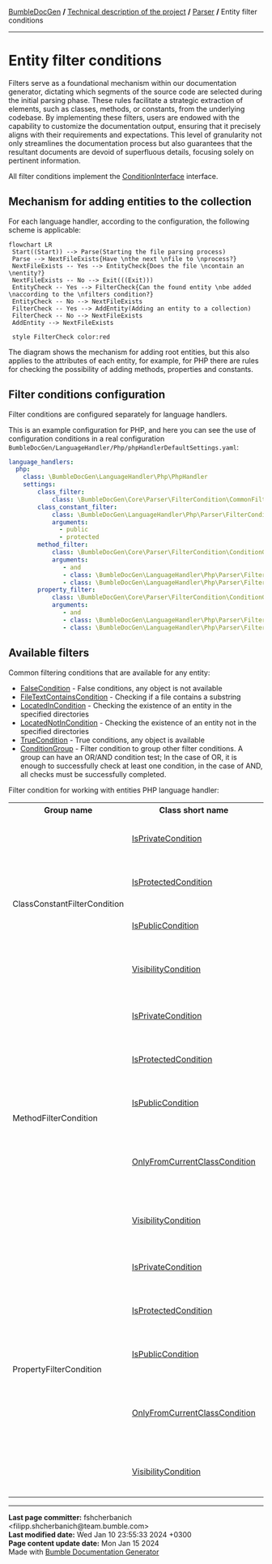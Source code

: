 <embed> <a href="/docs/README.md">BumbleDocGen</a> <b>/</b> <a href="/docs/tech/readme.md">Technical description of the project</a> <b>/</b> <a href="/docs/tech/02_parser/readme.md">Parser</a> <b>/</b> Entity filter conditions<hr> </embed>

<embed> <h1>Entity filter conditions</h1> </embed>

Filters serve as a foundational mechanism within our documentation generator, dictating which segments of the source code are selected during the initial parsing phase.
These rules facilitate a strategic extraction of elements, such as classes, methods, or constants, from the underlying codebase.
By implementing these filters, users are endowed with the capability to customize the documentation output, ensuring that it precisely aligns with their requirements and expectations.
This level of granularity not only streamlines the documentation process but also guarantees that the resultant documents are devoid of superfluous details, focusing solely on pertinent information.

All filter conditions implement the <a href="/docs/tech/02_parser/classes/ConditionInterface.md">ConditionInterface</a> interface.

<embed> <h2>Mechanism for adding entities to the collection</h2> </embed>

For each language handler, according to the configuration, the following scheme is applicable:

```mermaid
flowchart LR
 Start((Start)) --> Parse(Starting the file parsing process)
 Parse --> NextFileExists{Have \nthe next \nfile to \nprocess?}
 NextFileExists -- Yes --> EntityCheck{Does the file \ncontain an \nentity?}
 NextFileExists -- No --> Exit(((Exit)))
 EntityCheck -- Yes --> FilterCheck{Can the found entity \nbe added \naccording to the \nfilters condition?}
 EntityCheck -- No --> NextFileExists
 FilterCheck -- Yes --> AddEntity(Adding an entity to a collection)
 FilterCheck -- No --> NextFileExists
 AddEntity --> NextFileExists

 style FilterCheck color:red
```

The diagram shows the mechanism for adding root entities, but this also applies to the attributes of each entity,
for example, for PHP there are rules for checking the possibility of adding methods, properties and constants.

<embed> <h2>Filter conditions configuration</h2> </embed>

Filter conditions are configured separately for language handlers.

This is an example configuration for PHP, and here you can see the use of configuration conditions in a real configuration `BumbleDocGen/LanguageHandler/Php/phpHandlerDefaultSettings.yaml`:

```yaml
language_handlers:
  php:
    class: \BumbleDocGen\LanguageHandler\Php\PhpHandler
    settings:
        class_filter:
            class: \BumbleDocGen\Core\Parser\FilterCondition\CommonFilterCondition\TrueCondition
        class_constant_filter:
            class: \BumbleDocGen\LanguageHandler\Php\Parser\FilterCondition\ClassConstantFilterCondition\VisibilityCondition
            arguments:
              - public
              - protected
        method_filter:
            class: \BumbleDocGen\Core\Parser\FilterCondition\ConditionGroup
            arguments:
               - and
               - class: \BumbleDocGen\LanguageHandler\Php\Parser\FilterCondition\MethodFilterCondition\IsPublicCondition
               - class: \BumbleDocGen\LanguageHandler\Php\Parser\FilterCondition\MethodFilterCondition\OnlyFromCurrentClassCondition
        property_filter:
            class: \BumbleDocGen\Core\Parser\FilterCondition\ConditionGroup
            arguments:
               - and
               - class: \BumbleDocGen\LanguageHandler\Php\Parser\FilterCondition\PropertyFilterCondition\IsPublicCondition
               - class: \BumbleDocGen\LanguageHandler\Php\Parser\FilterCondition\PropertyFilterCondition\OnlyFromCurrentClassCondition
```

<embed> <h2>Available filters</h2> </embed>


Common filtering conditions that are available for any entity:

<embed> <ul><li><a href='/docs/tech/02_parser/classes/FalseCondition.md'>FalseCondition</a> - False conditions, any object is not available</li><li><a href='/docs/tech/02_parser/classes/FileTextContainsCondition.md'>FileTextContainsCondition</a> - Checking if a file contains a substring</li><li><a href='/docs/tech/02_parser/classes/LocatedInCondition.md'>LocatedInCondition</a> - Checking the existence of an entity in the specified directories</li><li><a href='/docs/tech/02_parser/classes/LocatedNotInCondition.md'>LocatedNotInCondition</a> - Checking the existence of an entity not in the specified directories</li><li><a href='/docs/tech/02_parser/classes/TrueCondition.md'>TrueCondition</a> - True conditions, any object is available</li><li><a href='/docs/tech/02_parser/classes/ConditionGroup.md'>ConditionGroup</a> - Filter condition to group other filter conditions. A group can have an OR/AND condition test;
In the case of OR, it is enough to successfully check at least one condition, in the case of AND, all checks must be successfully completed.</li></ul> </embed>

Filter condition for working with entities PHP language handler:

<embed> <table><tr><th>Group name</th><th>Class short name</th><th>Description</th></tr><tr><td rowspan='4'>ClassConstantFilterCondition</td><td><a href='/docs/tech/02_parser/classes/IsPrivateCondition.md'>IsPrivateCondition</a></td><td>Check is a private constant or not</td></tr><tr><td><a href='/docs/tech/02_parser/classes/IsProtectedCondition.md'>IsProtectedCondition</a></td><td>Check is a protected constant or not</td></tr><tr><td><a href='/docs/tech/02_parser/classes/IsPublicCondition.md'>IsPublicCondition</a></td><td>Check is a public constant or not</td></tr><tr><td><a href='/docs/tech/02_parser/classes/VisibilityCondition.md'>VisibilityCondition</a></td><td>Constant access modifier check</td></tr><tr><td colspan='3'></td></tr><tr><td rowspan='5'>MethodFilterCondition</td><td><a href='/docs/tech/02_parser/classes/IsPrivateCondition_2.md'>IsPrivateCondition</a></td><td>Check is a private method or not</td></tr><tr><td><a href='/docs/tech/02_parser/classes/IsProtectedCondition_2.md'>IsProtectedCondition</a></td><td>Check is a protected method or not</td></tr><tr><td><a href='/docs/tech/02_parser/classes/IsPublicCondition_2.md'>IsPublicCondition</a></td><td>Check is a public method or not</td></tr><tr><td><a href='/docs/tech/02_parser/classes/OnlyFromCurrentClassCondition.md'>OnlyFromCurrentClassCondition</a></td><td>Only methods that belong to the current class (not parent)</td></tr><tr><td><a href='/docs/tech/02_parser/classes/VisibilityCondition_2.md'>VisibilityCondition</a></td><td>Method access modifier check</td></tr><tr><td colspan='3'></td></tr><tr><td rowspan='5'>PropertyFilterCondition</td><td><a href='/docs/tech/02_parser/classes/IsPrivateCondition_3.md'>IsPrivateCondition</a></td><td>Check is a private property or not</td></tr><tr><td><a href='/docs/tech/02_parser/classes/IsProtectedCondition_3.md'>IsProtectedCondition</a></td><td>Check is a protected property or not</td></tr><tr><td><a href='/docs/tech/02_parser/classes/IsPublicCondition_3.md'>IsPublicCondition</a></td><td>Check is a public property or not</td></tr><tr><td><a href='/docs/tech/02_parser/classes/OnlyFromCurrentClassCondition_2.md'>OnlyFromCurrentClassCondition</a></td><td>Only properties that belong to the current class (not parent)</td></tr><tr><td><a href='/docs/tech/02_parser/classes/VisibilityCondition_3.md'>VisibilityCondition</a></td><td>Property access modifier check</td></tr><tr><td colspan='3'></td></tr></table> </embed>


<div id='page_committer_info'>
<hr>
<b>Last page committer:</b> fshcherbanich &lt;filipp.shcherbanich@team.bumble.com&gt;<br><b>Last modified date:</b>   Wed Jan 10 23:55:33 2024 +0300<br><b>Page content update date:</b> Mon Jan 15 2024<br>Made with <a href='https://github.com/bumble-tech/bumble-doc-gen/blob/master/docs/README.md'>Bumble Documentation Generator</a></div>